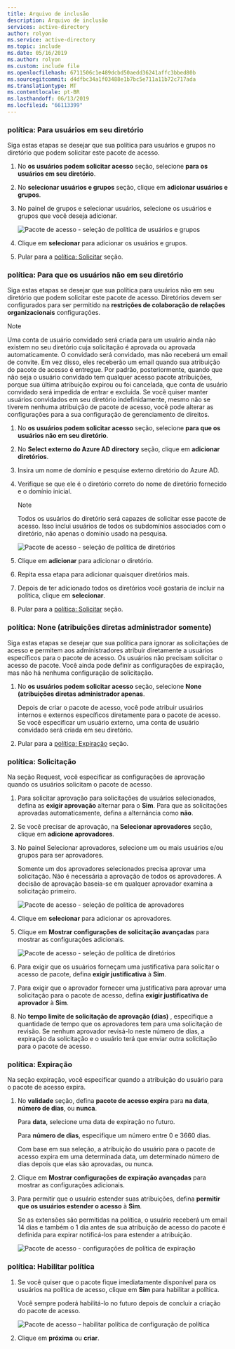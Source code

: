 ```yaml
---
title: Arquivo de inclusão
description: Arquivo de inclusão
services: active-directory
author: rolyon
ms.service: active-directory
ms.topic: include
ms.date: 05/16/2019
ms.author: rolyon
ms.custom: include file
ms.openlocfilehash: 6711506c1e489dcbd50aedd36241affc3bbed80b
ms.sourcegitcommit: d4dfbc34a1f03488e1b7bc5e711a11b72c717ada
ms.translationtype: MT
ms.contentlocale: pt-BR
ms.lasthandoff: 06/13/2019
ms.locfileid: "66113399"
---
```

### <a name="policy-for-users-in-your-directory"></a>política: Para usuários em seu diretório

Siga estas etapas se desejar que sua política para usuários e grupos no diretório que podem solicitar este pacote de acesso.

1. No **os usuários podem solicitar acesso** seção, selecione **para os usuários em seu diretório**.

1. No **selecionar usuários e grupos** seção, clique em **adicionar usuários e grupos**.

1. No painel de grupos e selecionar usuários, selecione os usuários e grupos que você deseja adicionar.

    ![Pacote de acesso - seleção de política de usuários e grupos](./media/active-directory-entitlement-management-policy/policy-select-users-groups.png)

1. Clique em **selecionar** para adicionar os usuários e grupos.

1. Pular para a [política: Solicitar](#policy-request) seção.

### <a name="policy-for-users-not-in-your-directory"></a>política: Para que os usuários não em seu diretório

Siga estas etapas se desejar que sua política para usuários não em seu diretório que podem solicitar este pacote de acesso. Diretórios devem ser configurados para ser permitido na **restrições de colaboração de relações organizacionais** configurações.

> [!NOTE]
> Uma conta de usuário convidado será criada para um usuário ainda não existem no seu diretório cuja solicitação é aprovada ou aprovada automaticamente. O convidado será convidado, mas não receberá um email de convite. Em vez disso, eles receberão um email quando sua atribuição do pacote de acesso é entregue. Por padrão, posteriormente, quando que não seja o usuário convidado tem qualquer acesso pacote atribuições, porque sua última atribuição expirou ou foi cancelada, que conta de usuário convidado será impedida de entrar e excluída. Se você quiser manter usuários convidados em seu diretório indefinidamente, mesmo não se tiverem nenhuma atribuição de pacote de acesso, você pode alterar as configurações para a sua configuração de gerenciamento de direitos.

1. No **os usuários podem solicitar acesso** seção, selecione **para que os usuários não em seu diretório**.

1. No **Select externo do Azure AD directory** seção, clique em **adicionar diretórios**.

1. Insira um nome de domínio e pesquise externo diretório do Azure AD.

1. Verifique se que ele é o diretório correto do nome de diretório fornecido e o domínio inicial.

    > [!NOTE]
    > Todos os usuários do diretório será capazes de solicitar esse pacote de acesso. Isso inclui usuários de todos os subdomínios associados com o diretório, não apenas o domínio usado na pesquisa.

    ![Pacote de acesso - seleção de política de diretórios](./media/active-directory-entitlement-management-policy/policy-select-directories.png)

1. Clique em **adicionar** para adicionar o diretório.

1. Repita essa etapa para adicionar quaisquer diretórios mais.

1. Depois de ter adicionado todos os diretórios você gostaria de incluir na política, clique em **selecionar**.

1. Pular para a [política: Solicitar](#policy-request) seção.

### <a name="policy-none-administrator-direct-assignments-only"></a>política: None (atribuições diretas administrador somente)

Siga estas etapas se desejar que sua política para ignorar as solicitações de acesso e permitem aos administradores atribuir diretamente a usuários específicos para o pacote de acesso. Os usuários não precisam solicitar o acesso de pacote. Você ainda pode definir as configurações de expiração, mas não há nenhuma configuração de solicitação.

1. No **os usuários podem solicitar acesso** seção, selecione **None (atribuições diretas administrador apenas**.

    Depois de criar o pacote de acesso, você pode atribuir usuários internos e externos específicos diretamente para o pacote de acesso. Se você especificar um usuário externo, uma conta de usuário convidado será criada em seu diretório.

1. Pular para a [política: Expiração](#policy-expiration) seção.

### <a name="policy-request"></a>política: Solicitação

Na seção Request, você especificar as configurações de aprovação quando os usuários solicitam o pacote de acesso.

1. Para solicitar aprovação para solicitações de usuários selecionados, defina as **exigir aprovação** alternar para o **Sim**. Para que as solicitações aprovadas automaticamente, defina a alternância como **não**.

1. Se você precisar de aprovação, na **Selecionar aprovadores** seção, clique em **adicione aprovadores**.

1. No painel Selecionar aprovadores, selecione um ou mais usuários e/ou grupos para ser aprovadores.

    Somente um dos aprovadores selecionados precisa aprovar uma solicitação. Não é necessária a aprovação de todos os aprovadores. A decisão de aprovação baseia-se em qualquer aprovador examina a solicitação primeiro.

    ![Pacote de acesso - seleção de política de aprovadores](./media/active-directory-entitlement-management-policy/policy-select-approvers.png)

1. Clique em **selecionar** para adicionar os aprovadores.

1. Clique em **Mostrar configurações de solicitação avançadas** para mostrar as configurações adicionais.

    ![Pacote de acesso - seleção de política de diretórios](./media/active-directory-entitlement-management-policy/policy-advanced-request.png)

1. Para exigir que os usuários forneçam uma justificativa para solicitar o acesso de pacote, defina **exigir justificativa** à **Sim**.

1. Para exigir que o aprovador fornecer uma justificativa para aprovar uma solicitação para o pacote de acesso, defina **exigir justificativa de aprovador** à **Sim**.

1. No **tempo limite de solicitação de aprovação (dias)** , especifique a quantidade de tempo que os aprovadores tem para uma solicitação de revisão. Se nenhum aprovador revisá-lo neste número de dias, a expiração da solicitação e o usuário terá que enviar outra solicitação para o pacote de acesso.

### <a name="policy-expiration"></a>política: Expiração

Na seção expiração, você especificar quando a atribuição do usuário para o pacote de acesso expira.

1. No **validade** seção, defina **pacote de acesso expira** para **na data**, **número de dias**, ou **nunca**.

    Para **data**, selecione uma data de expiração no futuro.

    Para **número de dias**, especifique um número entre 0 e 3660 dias.

    Com base em sua seleção, a atribuição do usuário para o pacote de acesso expira em uma determinada data, um determinado número de dias depois que elas são aprovadas, ou nunca.

1. Clique em **Mostrar configurações de expiração avançadas** para mostrar as configurações adicionais.

1. Para permitir que o usuário estender suas atribuições, defina **permitir que os usuários estender o acesso** à **Sim**.

    Se as extensões são permitidas na política, o usuário receberá um email 14 dias e também o 1 dia antes de sua atribuição de acesso do pacote é definida para expirar notificá-los para estender a atribuição.

    ![Pacote de acesso - configurações de política de expiração](./media/active-directory-entitlement-management-policy/policy-expiration.png)

### <a name="policy-enable-policy"></a>política: Habilitar política

1. Se você quiser que o pacote fique imediatamente disponível para os usuários na política de acesso, clique em **Sim** para habilitar a política.

    Você sempre poderá habilitá-lo no futuro depois de concluir a criação do pacote de acesso.

    ![Pacote de acesso – habilitar política de configuração de política](./media/active-directory-entitlement-management-policy/policy-enable.png)

1. Clique em **próxima** ou **criar**.
